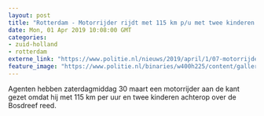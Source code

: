 ```yaml
---
layout: post
title: "Rotterdam - Motorrijder rijdt met 115 km p/u met twee kinderen achterop over Bosdreef"
date: Mon, 01 Apr 2019 10:08:00 GMT
categories: 
- zuid-holland 
- rotterdam 
externe_link: "https://www.politie.nl/nieuws/2019/april/1/07-motorrijder-rijdt-met-115-kmp-en-twee-kinderen-achterop-over-bosdreef.html"
feature_image: "https://www.politie.nl/binaries/w400h225/content/gallery/politie/stockfotos/infra-en-voertuigen/politieagent-op-motor.jpg"
---
```


Agenten hebben zaterdagmiddag 30 maart een motorrijder aan de kant gezet omdat hij met 115 km per uur en twee kinderen achterop over de Bosdreef reed.

